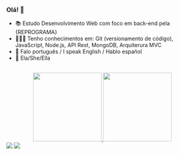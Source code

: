 ### Olá! 👋

- 📚 Estudo Desenvolvimento Web com foco em back-end pela {REPROGRAMA}
- 👩🏻‍💻 Tenho conhecimentos em: Git (versionamento de código), JavaScript, Node.js, API Rest, MongoDB, Arquiterura MVC
- 💬 Falo português / I speak English / Hablo español
- 👩 Ela/She/Ella

##

<div align="center">
  <a href="https://github.com/heloaaires">
  <img height="180em" src="https://github-readme-stats.vercel.app/api?username=heloaaires&show_icons=true&theme=dracula&include_all_commits=true&count_private=true"/>
  <img height="180em" src="https://github-readme-stats.vercel.app/api/top-langs/?username=heloaaires&layout=compact&langs_count=7&theme=dracula"/>
</div>
  
 <div> 
  <a href = "https://www.linkedin.com/in/heloá-aires-8140b2173/" target="_blank"><img src="https://img.shields.io/badge/-LinkedIn-%230077B5?style=for-the-badge&logo=linkedin&logoColor=white" target="_blank"></a>
  <a href = "mailto:heloa.andrade@gmail.com"><img src="https://img.shields.io/badge/Gmail-D14836?style=for-the-badge&logo=gmail&logoColor=white" target="_blank"></a

